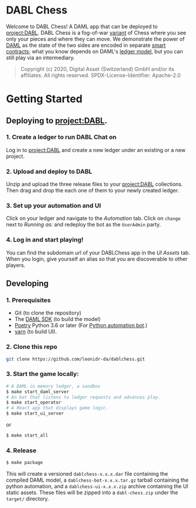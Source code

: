 # DABL Chess

Welcome to DABL Chess! A DAML app that can be deployed to [project:DABL](https://projectdabl.com/). DABL Chess is a fog-of-war [variant](https://en.wikipedia.org/wiki/Dark_chess) of Chess where you see only your pieces and where they can move. We demonstrate the power of [DAML](https://daml.com/) as the state of the two sides are encoded in separate [smart contracts](daml/Chess.daml); what you know depends on DAML's [ledger model](https://docs.daml.com/concepts/ledger-model/ledger-integrity.html), but you can still play via an intermediary.

> Copyright (c) 2020, Digital Asset (Switzerland) GmbH and/or its affiliates. All rights reserved. SPDX-License-Identifier: Apache-2.0

# Getting Started

## Deploying to [project:DABL](https://projectdabl.com/).

### 1. Create a ledger to run DABL Chat on

Log in to [project:DABL](https://projectdabl.com/) and create a new ledger under an existing or a new project.

### 2. Upload and deploy to DABL

Unzip and upload the three release files to your [project:DABL](https://projectdabl.com/) collections. Then drag and drop the each one of them to your newly created ledger.

### 3. Set up your automation and UI

Click on your ledger and navigate to the _Automation_ tab. Click on `change` next to _Running as:_ and redeploy the bot as the `UserAdmin` party.

### 4. Log in and start playing!

You can find the subdomain url of your DABLChess app in the _UI Assets_ tab.  When you login, give yourself an alias so that you are discoverable to other players.

## Developing

### 1. Prerequisites

- Git (to clone the repository)
- The [DAML SDK](https://docs.daml.com/getting-started/installation.html) (to build the model)
- [Poetry](https://python-poetry.org/) Python 3.6 or later (For [Python automation bot](https://docs.projectdabl.com/).)
- [yarn](https://classic.yarnpkg.com/en/) (to build UI).

### 2. Clone this repo

```bash
git clone https://github.com/leonidr-da/dablchess.git
```

### 3. Start the game locally:

```bash
# A DAML in memory ledger, a sandbox
$ make start_daml_server
# An bot that listens to ledger requests and advances play.
$ make start_operator
# A React app that displays game logic.
$ make start_ui_server
```

or
```bash
$ make start_all
```
### 4. Release

```bash
$ make package
```

This will create a versioned `dablchess-x.x.x.dar` file containing the compiled DAML model, a `dablchess-bot-x.x.x.tar.gz` tarball containing the python automation, and a `dablchess-ui-x.x.x.zip` archive containing the UI static assets. These files will be zipped into a `dabl-chess.zip` under the `target/` directory.

